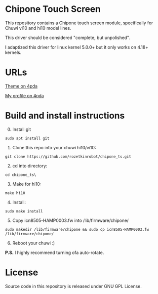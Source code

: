 # Chipone Touch Screen

This repository contains a Chipone touch screen module, specifically for Chuwi vi10 and hi10 model lines.

This driver should be considered "complete, but unpolished".

I adaptized this driver for linux kernel 5.0.0+ but it only works on 4.18+ kernels.

# URLs
[Theme on 4pda](http://4pda.ru/forum/index.php?showtopic=692634)

[My profile on 4pda](http://4pda.ru/forum/index.php?showuser=5204805)

# Build and install instructions

0. Install git 
```shell
sudo apt install git
```

1. Clone this repo into your chuwi hi10/vi10:
```shell
git clone https://github.com/rozetkinrobot/chipone_ts.git
```
2. cd into directory:
```shell
cd chipone_ts\
```
3. Make for 
hi10:
```shell
make hi10
```
4. Install:
```shell
sudo make install
```
5. Copy icn8505-HAMP0003.fw into /lib/firmware/chipone/
```shell
sudo makedir /lib/firmware/chipone && sudo cp icn8505-HAMP0003.fw /lib/firmware/chipone/
```

6. Reboot your chuwi :)

**P.S.** I highly recommend turning ofа auto-rotate.

# License
Source code in this repository is released under GNU GPL License.<br>

